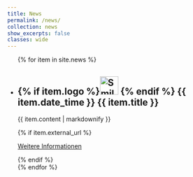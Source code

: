 ```yaml
---
title: News
permalink: /news/
collection: news
show_excerpts: false
classes: wide
---
```

<ul>
    {% for item in site.news %}
    <li>
        <h2>{% if item.logo %}<img src="{{ item.logo }}" alt="Smiley face" height="42" width="42"> {% endif %} {{ item.date_time }} {{ item.title }}</h2>
        <p>{{ item.content | markdownify }}</p>
        {% if item.external_url %}
        <p><a href="{{ item.external_url }}" target="_blank" rel="noopener noreferrer">Weitere Informationen</a></p>
        {% endif %}
    </li>
    {% endfor %}
</ul>
